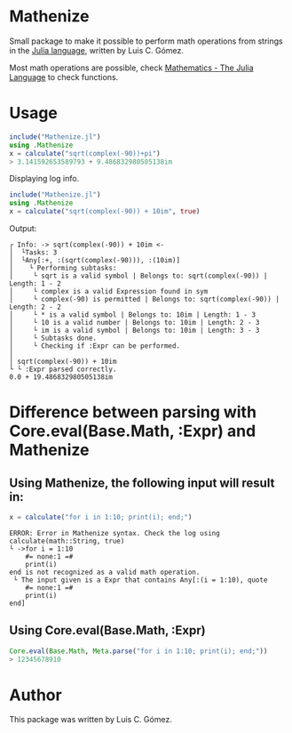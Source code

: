# Mathenize

Small package to make it possible to perform math operations
from strings in the [Julia language](http://julialang.org/),
written by Luis C. Gómez.

Most math operations are possible, check [Mathematics - The Julia Language](https://docs.julialang.org/en/v1/base/math/#Mathematical-Functions) to check functions.

# Usage

```julia
include("Mathenize.jl")
using .Mathenize
x = calculate("sqrt(complex(-90))+pi")
> 3.141592653589793 + 9.486832980505138im
```
Displaying log info.
```julia
include("Mathenize.jl")
using .Mathenize
x = calculate("sqrt(complex(-90)) + 10im", true)
```
Output:
```
┌ Info: -> sqrt(complex(-90)) + 10im <-
│  └Tasks: 3
│  └Any[:+, :(sqrt(complex(-90))), :(10im)]
│    └ Performing subtasks:
│     └ sqrt is a valid symbol | Belongs to: sqrt(complex(-90)) | Length: 1 - 2
│     └ complex is a valid Expression found in sym
│     └ complex(-90) is permitted | Belongs to: sqrt(complex(-90)) | Length: 2 - 2
│     └ * is a valid symbol | Belongs to: 10im | Length: 1 - 3
│     └ 10 is a valid number | Belongs to: 10im | Length: 2 - 3
│     └ im is a valid symbol | Belongs to: 10im | Length: 3 - 3
│     └ Subtasks done.
│     └ Checking if :Expr can be performed.
│
│ sqrt(complex(-90)) + 10im
└ └ :Expr parsed correctly.
0.0 + 19.486832980505138im
```
# Difference between parsing with Core.eval(Base.Math, :Expr) and Mathenize

## Using Mathenize, the following input will result in:
```julia
x = calculate("for i in 1:10; print(i); end;")
```
```
ERROR: Error in Mathenize syntax. Check the log using calculate(math::String, true)
└ ->for i = 1:10
    #= none:1 =#
    print(i)
end is not recognized as a valid math operation.
 └ The input given is a Expr that contains Any[:(i = 1:10), quote
    #= none:1 =#
    print(i)
end]
```
## Using Core.eval(Base.Math, :Expr)
```julia
Core.eval(Base.Math, Meta.parse("for i in 1:10; print(i); end;"))
> 12345678910
```

# Author
This package was written by Luis C. Gómez.
